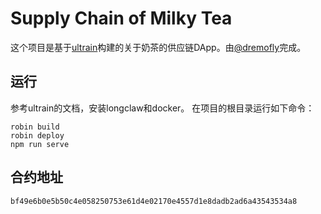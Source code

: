 # Supply Chain of Milky Tea

这个项目是基于[ultrain](https://ultrain.io/)构建的关于奶茶的供应链DApp。由[@dremofly](https://github.com/dremofly)完成。

## 运行
参考ultrain的文档，安装longclaw和docker。
在项目的根目录运行如下命令：
```shell
robin build
robin deploy
npm run serve
```

## 合约地址
`bf49e6b0e5b50c4e058250753e61d4e02170e4557d1e8dadb2ad6a43543534a8`

